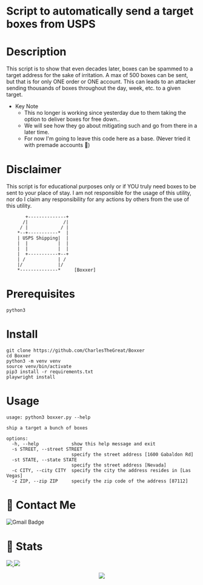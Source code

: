 # Script to automatically send a target boxes from USPS

# Description
This script is to show that even decades later, boxes can be spammed to a target address
for the sake of irritation. A max of 500 boxes can be sent, but that is for only ONE order or ONE account.
This can leads to an attacker sending thousands of boxes throughout the day, week, etc. to a given target.

* Key Note
    - This no longer is working since yesterday due to them taking the option to deliver boxes for free down..
    - We will see how they go about mitigating such and go from there in a later time.
    - For now I'm going to leave this code here as a base. (Never tried it with premade accounts 👀)


# Disclaimer
This script is for educational purposes only or if YOU truly need boxes to be sent to your place of stay.
I am not responsible for the usage of this utility, nor do I claim any responsibility for any actions by
others from the use of this utility.

```
       +--------------+
      /|             /| 
     / |            / |
    *--+-----------*  |
    | USPS Shipping|  |
    |  |           |  |
    |  |           |  |
    |  +-----------+--+
    | /            | /
    |/             |/
    *--------------*     [Boxxer]
```

# Prerequisites
```
python3
```

# Install
```
git clone https://github.com/CharlesTheGreat/Boxxer
cd Boxxer
python3 -m venv venv
source venv/bin/activate
pip3 install -r requirements.txt
playwright install
```

# Usage
```
usage: python3 boxxer.py --help

ship a target a bunch of boxes

options:
  -h, --help            show this help message and exit
  -s STREET, --street STREET
                        specify the street address [1600 Gabaldon Rd]
  -st STATE, --state STATE
                        specify the street address [Nevada]
  -c CITY, --city CITY  specify the city the address resides in [Las Vegas]
  -z ZIP, --zip ZIP     specify the zip code of the address [87112]
```

# 💬 Contact Me 

![Gmail Badge](https://img.shields.io/badge/-doobthegoober@gmail.com-c14438?style=flat-square&logo=Gmail&logoColor=white)

# 🚦 Stats

<a href="https://github.com/CharlesTheGreat77">
  <img src="https://github-readme-stats.vercel.app/api?username=CharlesTheGreat77&show_icons=true&hide=commits" />
</a>
<a href="https://github.com/CharlesTheGreat77">
  <img src="https://github-readme-stats.vercel.app/api/top-langs/?username=CharlesTheGreat77&layout=compact" />
</a>

<p align="center"> 
  <img src="https://profile-counter.glitch.me/CharlesTheGreat77/count.svg" />
</p>